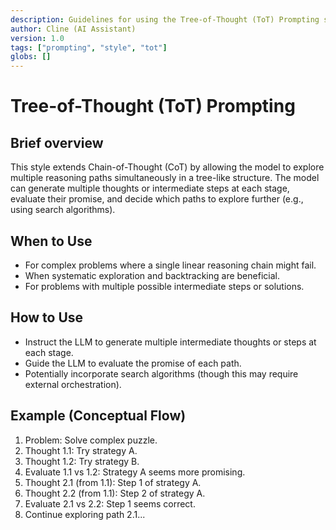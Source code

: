 ```yaml
---
description: Guidelines for using the Tree-of-Thought (ToT) Prompting style.
author: Cline (AI Assistant)
version: 1.0
tags: ["prompting", "style", "tot"]
globs: []
---
```


# Tree-of-Thought (ToT) Prompting

## Brief overview
This style extends Chain-of-Thought (CoT) by allowing the model to explore multiple reasoning paths simultaneously in a tree-like structure. The model can generate multiple thoughts or intermediate steps at each stage, evaluate their promise, and decide which paths to explore further (e.g., using search algorithms).

## When to Use
- For complex problems where a single linear reasoning chain might fail.
- When systematic exploration and backtracking are beneficial.
- For problems with multiple possible intermediate steps or solutions.

## How to Use
- Instruct the LLM to generate multiple intermediate thoughts or steps at each stage.
- Guide the LLM to evaluate the promise of each path.
- Potentially incorporate search algorithms (though this may require external orchestration).

## Example (Conceptual Flow)
1. Problem: Solve complex puzzle.
2. Thought 1.1: Try strategy A.
3. Thought 1.2: Try strategy B.
4. Evaluate 1.1 vs 1.2: Strategy A seems more promising.
5. Thought 2.1 (from 1.1): Step 1 of strategy A.
6. Thought 2.2 (from 1.1): Step 2 of strategy A.
7. Evaluate 2.1 vs 2.2: Step 1 seems correct.
8. Continue exploring path 2.1...
